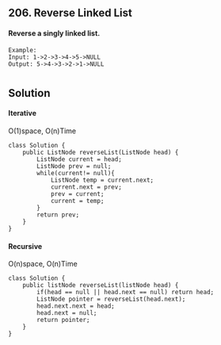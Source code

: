 ## 206. Reverse Linked List

#### Reverse a singly linked list.

```
Example: 
Input: 1->2->3->4->5->NULL
Output: 5->4->3->2->1->NULL
```

# 

## Solution

#### Iterative
O(1)space, O(n)Time
```
class Solution {
    public ListNode reverseList(ListNode head) {
        ListNode current = head;
        ListNode prev = null;
        while(current!= null){
            ListNode temp = current.next;
            current.next = prev;
            prev = current;
            current = temp;
        }
        return prev;
    }
}
```

#### Recursive
O(n)space, O(n)Time
```
class Solution {
    public listNode reverseList(listNode head) {
        if(head == null || head.next == null) return head;
        ListNode pointer = reverseList(head.next);
        head.next.next = head;
        head.next = null;
        return pointer;
    }
}
```
